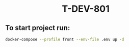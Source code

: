 <h1 align="center">T-DEV-801</h1>

## To start project run:
```bash
docker-compose --profile front --env-file .env up -d
```